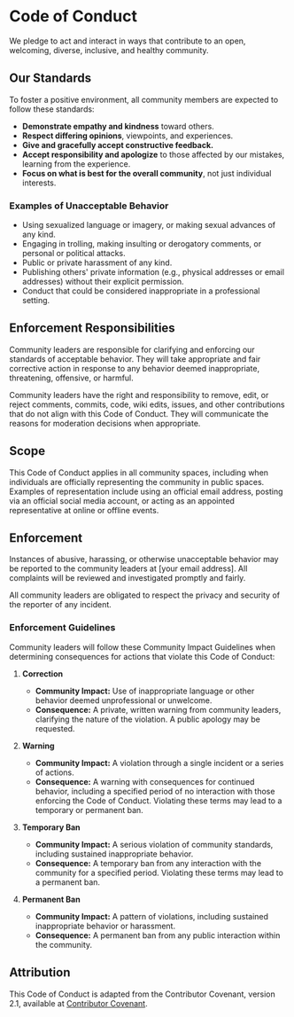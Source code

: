 # Code of Conduct

We pledge to act and interact in ways that contribute to an open, welcoming, diverse, inclusive, and healthy community.

## Our Standards

To foster a positive environment, all community members are expected to follow these standards:

- **Demonstrate empathy and kindness** toward others.
- **Respect differing opinions**, viewpoints, and experiences.
- **Give and gracefully accept constructive feedback.**
- **Accept responsibility and apologize** to those affected by our mistakes, learning from the experience.
- **Focus on what is best for the overall community**, not just individual interests.

### Examples of Unacceptable Behavior

- Using sexualized language or imagery, or making sexual advances of any kind.
- Engaging in trolling, making insulting or derogatory comments, or personal or political attacks.
- Public or private harassment of any kind.
- Publishing others' private information (e.g., physical addresses or email addresses) without their explicit permission.
- Conduct that could be considered inappropriate in a professional setting.

## Enforcement Responsibilities

Community leaders are responsible for clarifying and enforcing our standards of acceptable behavior. They will take appropriate and fair corrective action in response to any behavior deemed inappropriate, threatening, offensive, or harmful.

Community leaders have the right and responsibility to remove, edit, or reject comments, commits, code, wiki edits, issues, and other contributions that do not align with this Code of Conduct. They will communicate the reasons for moderation decisions when appropriate.

## Scope

This Code of Conduct applies in all community spaces, including when individuals are officially representing the community in public spaces. Examples of representation include using an official email address, posting via an official social media account, or acting as an appointed representative at online or offline events.

## Enforcement

Instances of abusive, harassing, or otherwise unacceptable behavior may be reported to the community leaders at [your email address]. All complaints will be reviewed and investigated promptly and fairly.

All community leaders are obligated to respect the privacy and security of the reporter of any incident.

### Enforcement Guidelines

Community leaders will follow these Community Impact Guidelines when determining consequences for actions that violate this Code of Conduct:

1. **Correction**
   - **Community Impact:** Use of inappropriate language or other behavior deemed unprofessional or unwelcome.
   - **Consequence:** A private, written warning from community leaders, clarifying the nature of the violation. A public apology may be requested.

2. **Warning**
   - **Community Impact:** A violation through a single incident or a series of actions.
   - **Consequence:** A warning with consequences for continued behavior, including a specified period of no interaction with those enforcing the Code of Conduct. Violating these terms may lead to a temporary or permanent ban.

3. **Temporary Ban**
   - **Community Impact:** A serious violation of community standards, including sustained inappropriate behavior.
   - **Consequence:** A temporary ban from any interaction with the community for a specified period. Violating these terms may lead to a permanent ban.

4. **Permanent Ban**
   - **Community Impact:** A pattern of violations, including sustained inappropriate behavior or harassment.
   - **Consequence:** A permanent ban from any public interaction within the community.

## Attribution

This Code of Conduct is adapted from the Contributor Covenant, version 2.1, available at [Contributor Covenant](https://www.contributor-covenant.org/version/2/1/code_of_conduct.html).